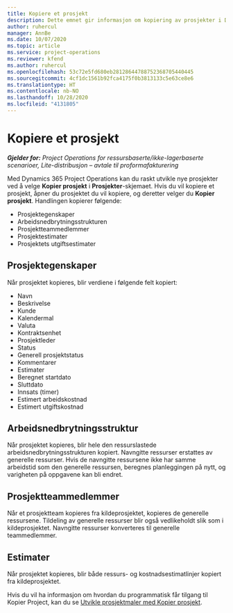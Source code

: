```yaml
---
title: Kopiere et prosjekt
description: Dette emnet gir informasjon om kopiering av prosjekter i Dynamics 365 Project Operations.
author: ruhercul
manager: AnnBe
ms.date: 10/07/2020
ms.topic: article
ms.service: project-operations
ms.reviewer: kfend
ms.author: ruhercul
ms.openlocfilehash: 53c72e5fd680eb28128644788752368705440445
ms.sourcegitcommit: 4cf1dc1561b92fca4175f0b3813133c5e63ce8e6
ms.translationtype: HT
ms.contentlocale: nb-NO
ms.lasthandoff: 10/28/2020
ms.locfileid: "4131805"
---
```

# <a name="copy-a-project"></a>Kopiere et prosjekt

_**Gjelder for:** Project Operations for ressursbaserte/ikke-lagerbaserte scenarioer, Lite-distribusjon – avtale til proformafakturering_

Med Dynamics 365 Project Operations kan du raskt utvikle nye prosjekter ved å velge **Kopier prosjekt** i **Prosjekter**-skjemaet. Hvis du vil kopiere et prosjekt, åpner du prosjektet du vil kopiere, og deretter velger du **Kopier prosjekt**. Handlingen kopierer følgende:

- Prosjektegenskaper
- Arbeidsnedbrytningsstrukturen
- Prosjektteammedlemmer
- Prosjektestimater
- Prosjektets utgiftsestimater

## <a name="project-properties"></a>Prosjektegenskaper

Når prosjektet kopieres, blir verdiene i følgende felt kopiert:

- Navn
- Beskrivelse
- Kunde
- Kalendermal
- Valuta
- Kontraktsenhet
- Prosjektleder
- Status
- Generell prosjektstatus
- Kommentarer
- Estimater
- Beregnet startdato
- Sluttdato
- Innsats (timer)
- Estimert arbeidskostnad
- Estimert utgiftskostnad

## <a name="work-breakdown-structure"></a>Arbeidsnedbrytningsstruktur

Når prosjektet kopieres, blir hele den ressurslastede arbeidsnedbrytningsstrukturen kopiert. Navngitte ressurser erstattes av generelle ressurser. Hvis de navngitte ressursene ikke har samme arbeidstid som den generelle ressursen, beregnes planleggingen på nytt, og varigheten på oppgavene kan bli endret.

## <a name="project-team-members"></a>Prosjektteammedlemmer

Når et prosjektteam kopieres fra kildeprosjektet, kopieres de generelle ressursene. Tildeling av generelle ressurser blir også vedlikeholdt slik som i kildeprosjektet. Navngitte ressurser konverteres til generelle teammedlemmer.

## <a name="estimates"></a>Estimater

Når prosjektet kopieres, blir både ressurs- og kostnadsestimatlinjer kopiert fra kildeprosjektet. 

Hvis du vil ha informasjon om hvordan du programmatisk får tilgang til Kopier Project, kan du se [Utvikle prosjektmaler med Kopier prosjekt](dev-copy-project.md).
